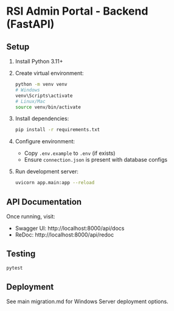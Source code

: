 # RSI Admin Portal - Backend (FastAPI)

## Setup

1. Install Python 3.11+
2. Create virtual environment:
   ```bash
   python -m venv venv
   # Windows
   venv\Scripts\activate
   # Linux/Mac
   source venv/bin/activate
   ```

3. Install dependencies:
   ```bash
   pip install -r requirements.txt
   ```

4. Configure environment:
   - Copy `.env.example` to `.env` (if exists)
   - Ensure `connection.json` is present with database configs

5. Run development server:
   ```bash
   uvicorn app.main:app --reload
   ```

## API Documentation

Once running, visit:
- Swagger UI: http://localhost:8000/api/docs
- ReDoc: http://localhost:8000/api/redoc

## Testing

```bash
pytest
```

## Deployment

See main migration.md for Windows Server deployment options.